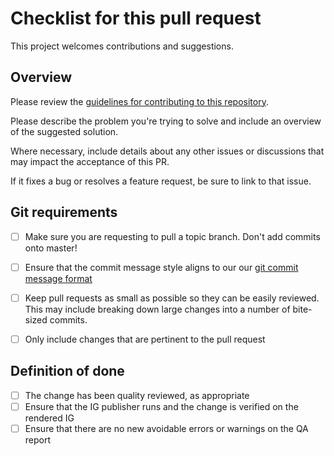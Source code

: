 # Checklist for this pull request

This project welcomes contributions and suggestions.

## Overview
Please review the [guidelines for contributing to this repository](CODE_OF_CONDUCT.md).

Please describe the problem you're trying to solve and include an overview of the suggested solution.

Where necessary, include details about any other issues or discussions that may impact the acceptance of this PR.

If it fixes a bug or resolves a feature request, be sure to link to that issue.

## Git requirements
* [ ] Make sure you are requesting to pull a topic branch. Don't add commits onto master!
* [ ] Ensure that the commit message style aligns to our our [git commit message format](GIT_COMMIT_MESSAGE_FORMAT.md)
* [ ] Keep pull requests as small as possible so they can be easily reviewed. This may include breaking down large changes into a number of bite-sized commits.
* [ ] Only include changes that are pertinent to the pull request


## Definition of done
* [ ] The change has been quality reviewed, as appropriate
* [ ] Ensure that the IG publisher runs and the change is verified on the rendered IG
* [ ] Ensure that there are no new avoidable errors or warnings on the QA report
